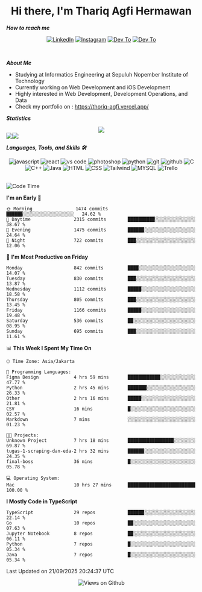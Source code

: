 <div align="center">
  <h1>Hi there, I'm Thariq Agfi Hermawan</h1>
</div>


***How to reach me***
<p align='center'>
   <a href="https://www.linkedin.com/in/thariqagfihermawan" target="_blank"><img src="https://img.shields.io/badge/LinkedIn-0077B5?style=for-the-badge&logo=linkedin&logoColor=white" alt="LinkedIn"></a>
   <a href="https://www.instagram.com/thoriqagfi" target="_blank"><img src="https://img.shields.io/badge/Instagram-E4405F?style=for-the-badge&logo=instagram&logoColor=white" alt="Instagram"></a>
   <a href="https://medium.com/@thoriq.aghfi60" target="_blank"><img src="https://img.shields.io/badge/Medium-12100E?style=for-the-badge&logo=medium&logoColor=white" alt="Dev To"></a>
   <a href="https://linktr.ee/thoriqagfi" target="_blank"><img src="https://img.shields.io/badge/linktree-1de9b6?style=for-the-badge&logo=linktree&logoColor=white" alt="Dev To"></a>
</p>

<br>

***About Me***
- Studying at Informatics Engineering at Sepuluh Nopember Institute of Technology
- Currently working on Web Development and iOS Development
- Highly interested in Web Development, Development Operations, and Data
- Check my portfolio on : https://thoriq-agfi.vercel.app/

***Statistics***

<!-- [![GitHub Streak](http://github-readme-streak-stats.herokuapp.com?user=thoriqagfi&theme=dark)](https://git.io/streak-stats) -->

<div align="center">
  <img src="http://github-readme-streak-stats.herokuapp.com?user=thoriqagfi&theme=chartreuse-dark"/>
</div>

<div align="center">
  <div style="display: flex;">
    <img src="https://github-readme-stats.vercel.app/api/top-langs/?username=thoriqagfi&layout=compact&theme=chartreuse-dark&langs_count=8" />
    <img src="https://github-readme-stats.vercel.app/api?username=thoriqagfi&show_icons=true&theme=chartreuse-dark"/>
  </div>
</div>

<!-- [![Top Langs](https://github-readme-stats.vercel.app/api/top-langs/?username=thoriqagfi&layout=compact&&theme=chartreuse-dark&langs_count=8)](https://github.com/thoriqagfi)
< ![Agfi's GitHub stats](https://github-readme-stats.vercel.app/api?username=thoriqagfi&show_icons=true&theme=chartreuse-dark) -->

***Languages, Tools, and Skills 🛠***

  <div align="center">
    <img src="https://img.shields.io/badge/JavaScript-F7DF1E?style=for-the-badge&logo=javascript&logoColor=black" alt="javascript" />
    <img src="https://img.shields.io/badge/React-61DAFB?style=for-the-badge&logo=react&logoColor=black" alt="react" />
    <img src="https://img.shields.io/badge/vs%20code-007ACC?style=for-the-badge&logo=visual%20studio%20code&logoColor=white" alt="vs code" />
    <img src="https://img.shields.io/badge/adobe%20photoshop-31A8FF?style=for-the-badge&logo=adobe%20photoshop&logoColor=white" alt="photoshop" />
    <img src="https://img.shields.io/badge/python-3776AB?style=for-the-badge&logo=python&logoColor=white" alt="python" />
    <img src="https://img.shields.io/badge/Git-F05032?style=for-the-badge&logo=git&logoColor=white" alt="git" />
    <img src="https://img.shields.io/badge/GitHub-100000?style=for-the-badge&logo=github&logoColor=white" alt="github" />
    <img src="https://img.shields.io/badge/c-%2300599C.svg?style=for-the-badge&logo=c&logoColor=white" alt="C" />
    <img src="https://img.shields.io/badge/c++-%2300599C.svg?style=for-the-badge&logo=c%2B%2B&logoColor=white" alt="C++" />
    <img src="https://img.shields.io/badge/Java-ED8B00?style=for-the-badge&logo=java&logoColor=white" alt="Java"/>
    <img src="https://img.shields.io/badge/HTML5-E34F26?style=for-the-badge&logo=html5&logoColor=white" alt="HTML" />
    <img src="https://img.shields.io/badge/CSS-239120?&style=for-the-badge&logo=css3&logoColor=white" alt ="CSS" />
    <img src="https://img.shields.io/badge/tailwindcss-%2338B2AC.svg?style=for-the-badge&logo=tailwind-css&logoColor=white" alt="Tailwind" />
    <img src="https://img.shields.io/badge/MySQL-00000F?style=for-the-badge&logo=mysql&logoColor=white" alt="MYSQL" />
    <img src="https://img.shields.io/badge/Trello-%23026AA7.svg?style=for-the-badge&logo=Trello&logoColor=white" alt="Trello" />
  </div><br>

<!--START_SECTION:waka-->
![Code Time](http://img.shields.io/badge/Code%20Time-1%2C469%20hrs%2046%20mins-blue)

**I'm an Early 🐤** 

```text
🌞 Morning                1474 commits        ██████░░░░░░░░░░░░░░░░░░░   24.62 % 
🌆 Daytime                2315 commits        ██████████░░░░░░░░░░░░░░░   38.67 % 
🌃 Evening                1475 commits        ██████░░░░░░░░░░░░░░░░░░░   24.64 % 
🌙 Night                  722 commits         ███░░░░░░░░░░░░░░░░░░░░░░   12.06 % 
```
📅 **I'm Most Productive on Friday** 

```text
Monday                   842 commits         ████░░░░░░░░░░░░░░░░░░░░░   14.07 % 
Tuesday                  830 commits         ███░░░░░░░░░░░░░░░░░░░░░░   13.87 % 
Wednesday                1112 commits        █████░░░░░░░░░░░░░░░░░░░░   18.58 % 
Thursday                 805 commits         ███░░░░░░░░░░░░░░░░░░░░░░   13.45 % 
Friday                   1166 commits        █████░░░░░░░░░░░░░░░░░░░░   19.48 % 
Saturday                 536 commits         ██░░░░░░░░░░░░░░░░░░░░░░░   08.95 % 
Sunday                   695 commits         ███░░░░░░░░░░░░░░░░░░░░░░   11.61 % 
```


📊 **This Week I Spent My Time On** 

```text
🕑︎ Time Zone: Asia/Jakarta

💬 Programming Languages: 
Figma Design             4 hrs 59 mins       ████████████░░░░░░░░░░░░░   47.77 % 
Python                   2 hrs 45 mins       ███████░░░░░░░░░░░░░░░░░░   26.33 % 
Other                    2 hrs 16 mins       █████░░░░░░░░░░░░░░░░░░░░   21.81 % 
CSV                      16 mins             █░░░░░░░░░░░░░░░░░░░░░░░░   02.57 % 
Markdown                 7 mins              ░░░░░░░░░░░░░░░░░░░░░░░░░   01.23 % 

🐱‍💻 Projects: 
Unknown Project          7 hrs 18 mins       █████████████████░░░░░░░░   69.87 % 
tugas-1-scraping-dan-eda-2 hrs 32 mins       ██████░░░░░░░░░░░░░░░░░░░   24.35 % 
final-boss               36 mins             █░░░░░░░░░░░░░░░░░░░░░░░░   05.78 % 

💻 Operating System: 
Mac                      10 hrs 27 mins      █████████████████████████   100.00 % 
```

**I Mostly Code in TypeScript** 

```text
TypeScript               29 repos            ██████░░░░░░░░░░░░░░░░░░░   22.14 % 
Go                       10 repos            ██░░░░░░░░░░░░░░░░░░░░░░░   07.63 % 
Jupyter Notebook         8 repos             ██░░░░░░░░░░░░░░░░░░░░░░░   06.11 % 
Python                   7 repos             █░░░░░░░░░░░░░░░░░░░░░░░░   05.34 % 
Java                     7 repos             █░░░░░░░░░░░░░░░░░░░░░░░░   05.34 % 
```




 Last Updated on 21/09/2025 20:24:37 UTC
<!--END_SECTION:waka-->

<div align="center">
<img src="https://komarev.com/ghpvc/?username=thoriqagfi&color=blue" alt="Views on Github" />
</div>
